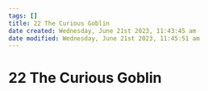 ```yaml
---
tags: []
title: 22 The Curious Goblin
date created: Wednesday, June 21st 2023, 11:43:45 am
date modified: Wednesday, June 21st 2023, 11:45:51 am
---
```


# 22 The Curious Goblin
